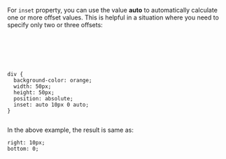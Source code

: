For `inset` property, you can
use the value **auto** to automatically
calculate one or more offset values.
This is helpful in a situation
where you need to specify
only two or three offsets:

<codeblock language="css" type="lesson">
<code>
<panel language="html">
<div id="absolute">
</div>
</panel>
<panel language="css">
div {
  background-color: orange;
  width: 50px;
  height: 50px;
  position: absolute;
  inset: auto 10px 0 auto;
}
</panel>
</code>
</codeblock>

In the above example, the result is same as:

```
right: 10px;
bottom: 0;
```